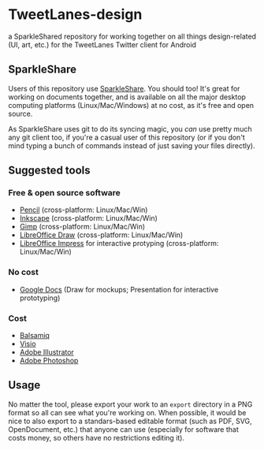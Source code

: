 TweetLanes-design
=================

a SparkleShared repository for working together on all things design-related (UI, art, etc.) for the TweetLanes Twitter client for Android

## SparkleShare

Users of this repository use [SparkleShare](http://sparkleshare.org/).
You should too! It's great for working on documents together, and is
available on all the major desktop computing platforms
(Linux/Mac/Windows) at no cost, as it's free and open source.

As SparkleShare uses git to do its syncing magic, you _can_ use pretty
much any git client too, if you're a casual user of this repository (or
if you don't mind typing a bunch of commands instead of just saving your
files directly).


## Suggested tools

### Free & open source software

* [Pencil](http://pencil.evolus.vn/) (cross-platform: Linux/Mac/Win)
* [Inkscape](http://inkscape.org/) (cross-platform: Linux/Mac/Win)
* [Gimp](http://gimp.org/) (cross-platform: Linux/Mac/Win)
* [LibreOffice Draw](http://libreoffice.org/) (cross-platform: Linux/Mac/Win)
* [LibreOffice Impress](http://libreoffice.org/) for interactive
  protyping (cross-platform: Linux/Mac/Win)

### No cost

* [Google Docs](http://docs.google.com/) (Draw for mockups; Presentation for interactive prototyping)

### Cost

* [Balsamiq](http://balsamiq.com/products/mockups)
* [Visio](http://visio.microsoft.com/)
* [Adobe Illustrator](http://adobe.com/products/illustrator)
* [Adobe Photoshop](http://adobe.com/products/photoshop)

## Usage

No matter the tool, please export your work to an `export` directory in
a PNG format so all can see what you're working on. When possible, it
would be nice to also export to a standars-based editable format (such
as PDF, SVG, OpenDocument, etc.) that anyone can use (especially for
software that costs money, so others have no restrictions editing it).
